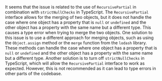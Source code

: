 It seems that the issue is related to the use of `RecursivePartial` in combination with `strictNullChecks` in TypeScript. The `RecursivePartial` interface allows for the merging of two objects, but it does not handle the case where one object has a property that is `null` or `undefined` and the other object has a property with the same name but a different type. This causes a type error when trying to merge the two objects.
One solution to this issue is to use a different approach for merging objects, such as using the `Object.assign` method or the `merge` function from the `lodash` library. These methods can handle the case where one object has a property that is `null` or `undefined` and the other object has a property with the same name but a different type.
Another solution is to turn off `strictNullChecks` in TypeScript, which will allow the `RecursivePartial` interface to work as expected. However, this is not recommended as it can lead to type errors in other parts of the codebase.
